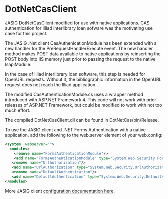 DotNetCasClient
===============

JASIG DotNetCasClient modified for use with native applications.  CAS authentication for Illiad interlibrary loan sofware was the motivating use case for this project.

The JASIG .Net client CasAuthenicationModule has been extended with a new handler for the PreRequestHandlerExecute event. The new handler method makes POST data available to native applications by reinserting the POST body into IIS memory just prior to passing the request to the native IsapiModule. 

In the case of Illiad interlibrary loan software, this step is needed for OpenURL requests. Without it, the bibliographic information in the OpenURL request does not reach the Illiad application.  

The modified CasAuthenticationModule.cs uses a wrapper method introduced with ASP.NET Framework 4. This code will not work with prior releases of ASP.NET Framework, but could be modified to work with not too much effort. 

The compiled DotNetCasClient.dll can be found in DotNetCas/bin/Release. 

To use the JASIG client and .NET Forms Authentication with a native application, add the following to the web.server 
element of your web.config:

```xml
<system .webserver=""> 
  <modules>
    <remove name="FormsAuthenticationModule"/> 
    <add name="FormsAuthenticationModule" type="System.Web.Security.FormsAuthenticationModule"/>
   <remove name="UrlAuthorization"/> 
   <add name="UrlAuthorization" type="System.Web.Security.UrlAuthorizationModule"/> 
   <remove name="DefaultAuthentication"/>
   <add name="DefaultAuthentication" type="System.Web.Security.DefaultAuthenticationModule"/>
</modules>
```


More JASIG client <a href="https://wiki.jasig.org/display/CASC/.Net+Cas+Client">configuration documentation here</a>.
